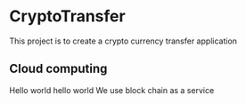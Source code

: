 # CryptoTransfer

This project is to create a crypto currency transfer application

## Cloud computing

Hello world 
hello world
We use block chain as a service
